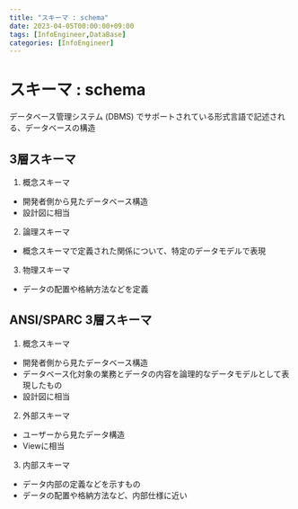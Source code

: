 ```yaml
---
title: "スキーマ : schema"
date: 2023-04-05T00:00:00+09:00
tags: [InfoEngineer,DataBase]
categories: [InfoEngineer]
---
```

# スキーマ : schema

データベース管理システム (DBMS) でサポートされている形式言語で記述される、データベースの構造

## 3層スキーマ

1. 概念スキーマ
  - 開発者側から見たデータベース構造
  - 設計図に相当
2. 論理スキーマ
  - 概念スキーマで定義された関係について、特定のデータモデルで表現
3. 物理スキーマ
  - データの配置や格納方法などを定義

## ANSI/SPARC 3層スキーマ

1. 概念スキーマ
  - 開発者側から見たデータベース構造
  - データベース化対象の業務とデータの内容を論理的なデータモデルとして表現したもの
  - 設計図に相当
2. 外部スキーマ
  - ユーザーから見たデータ構造
  - Viewに相当
3. 内部スキーマ
  - データ内部の定義などを示すもの
  - データの配置や格納方法など、内部仕様に近い